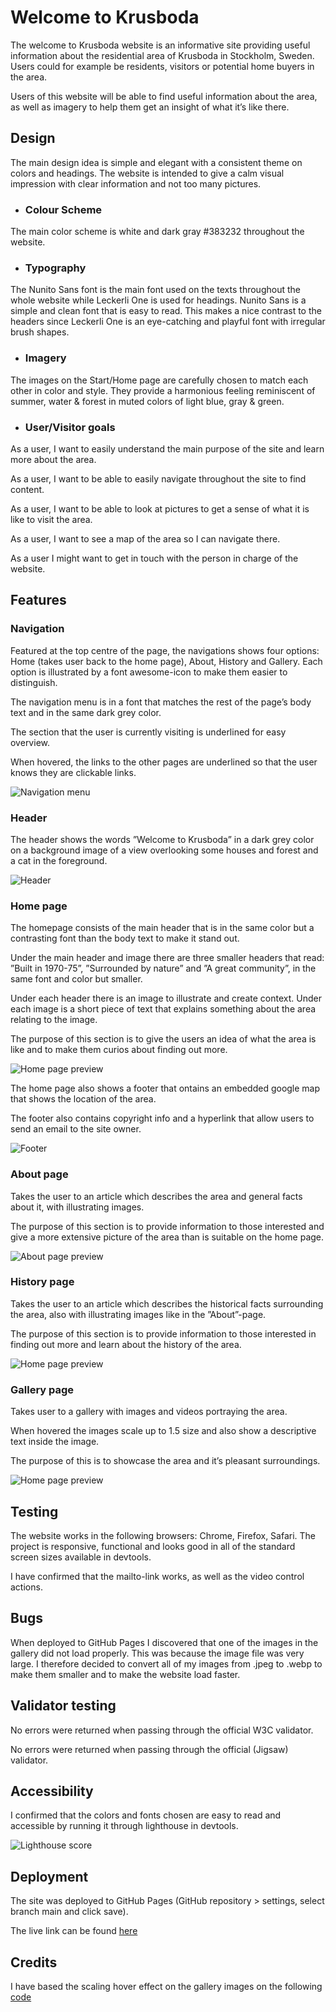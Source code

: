 # Welcome to Krusboda

The welcome to Krusboda website is an informative site providing useful information about the residential area of Krusboda in Stockholm, Sweden. Users could for example be residents, visitors or potential home buyers in the area.

Users of this website will be able to find useful information about the area, as well as imagery to help them get an insight of what it’s like there.

## Design

The main design idea is simple and elegant with a consistent theme on colors and headings. The website is intended to give a calm visual impression with clear information and not too many pictures.

* ### Colour Scheme 
The main color scheme is white and dark gray #383232 throughout the website.

* ### Typography
The Nunito Sans font is the main font used on the texts throughout the whole website while Leckerli One is used for headings. Nunito Sans is a simple and clean font that is easy to read. This makes a nice contrast to the headers since Leckerli One is an eye-catching and playful font with irregular brush shapes.

* ### Imagery
The images on the Start/Home page are carefully chosen to match each other in color and style. They provide a harmonious feeling reminiscent of summer, water & forest in muted colors of light blue, gray & green.

* ### User/Visitor goals

As a user, I want to easily understand the main purpose of the site and learn more about the area.

As a user, I want to be able to easily navigate throughout the site to find content.

As a user, I want to be able to look at pictures to get a sense of what it is like to visit the area.

As a user, I want to see a map of the area so I can navigate there. 

As a user I might want to get in touch with the person in charge of the website.

## Features

### Navigation
Featured at the top centre of the page, the navigations shows four options: Home (takes user back to the home page), About, History and 
Gallery. Each option is illustrated by a font awesome-icon to make them easier to distinguish. 

The navigation menu is in a font that matches the rest of the page’s body text and in the same dark grey color. 

The section that the user is currently visiting is underlined for easy overview.

When hovered, the links to the other pages are underlined so that the user knows they are clickable links.  

![Navigation menu](screenshots/navigation.png)

### Header
The header shows the words ”Welcome to Krusboda” in a dark grey color on a background image of a view overlooking some houses and forest and a cat in the foreground.

![Header](screenshots/header.png)

### Home page
The homepage consists of the main header that is in the same color but a contrasting font than the body text to make it stand out. 

Under the main header and image there are three smaller headers that read: ”Built in 1970-75”, ”Surrounded by nature” and ”A great community”, in the same font and color but smaller.

Under each header there is an image to illustrate and create context. Under each image is a short piece of text that explains something about the area relating to the image. 

The purpose of this section is to give the users an idea of what the area is like and to make them curios about finding out more.  

![Home page preview](screenshots/home_responsive.png)

The home page also shows a footer that ontains an embedded google map that shows the location of the area. 

The footer also contains copyright info and a hyperlink that allow users to send an email to the site owner.

![Footer](screenshots/footer.png)

### About page
Takes the user to an article which describes the area and general facts about it, with illustrating images. 

The purpose of this section is to provide information to those interested and give a more extensive picture of the area than is suitable on the home page.

![About page preview](screenshots/about_responsive.png)

### History page 
Takes the user to an article which describes the historical facts surrounding the area, also with illustrating images like in the ”About”-page.

The purpose of this section is to provide information to those interested in finding out more and learn about the history of the area.

![Home page preview](screenshots/history_responsive.png)

### Gallery page
Takes user to a gallery with images and videos portraying the area. 

When hovered the images scale up to 1.5 size and also show a descriptive text inside the image.

The purpose of this is to showcase the area and it’s pleasant surroundings.

![Home page preview](screenshots/gallery_responsive.png)

## Testing

The website works in the following browsers:
Chrome, Firefox, Safari.
The project is responsive, functional and looks good in all of the standard screen sizes available in devtools.

I have confirmed that the mailto-link works, as well as the video control actions.

## Bugs

When deployed to GitHub Pages I discovered that one of the images in the gallery did not load properly. This was because the image file was very large. I therefore decided to convert all of my images from .jpeg to .webp to make them smaller and to make the website load faster.

## Validator testing
No errors were returned when passing through the official W3C validator. 

No errors were returned when passing through the official (Jigsaw) validator. 

## Accessibility
I confirmed that the colors and fonts chosen are easy to read and accessible by running it through lighthouse in devtools.

![Lighthouse score](screenshots/lighthouse_score.png)


## Deployment
The site was deployed to GitHub Pages (GitHub repository > settings, select branch main and click save). 

The live link can be found [here](https://jossansik.github.io/Portfolio-project1/)

## Credits

I have based the scaling hover effect on the gallery images on the following [code](https://codepen.io/ran0904/pen/bNpLvX)